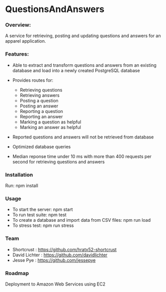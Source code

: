 # QuestionsAndAnswers

### Overview:

A service for retrieving, posting and updating questions and answers for an apparel application.

### Features:

* Able to extract and transform questions and answers from an existing database and load into a newly created PostgreSQL database

* Provides routes for:
  * Retrieving questions
  * Retrieving answers
  * Posting a question
  * Posting an answer
  * Reporting a question
  * Reporting an answer
  * Marking a question as helpful
  * Marking an answer as helpful

* Reported questions and answers will not be retrieved from database

* Optimized database queries

* Median reponse time under 10 ms with more than 400 requests per second for retrieving questions and answers

### Installation
Run: npm install

### Usage
* To start the server: npm start
* To run test suite: npm test
* To create a database and import data from CSV files: npm run load
* To stress test: npm run stress

### Team
* Shortcrust : https://github.com/hratx52-shortcrust
* David Lichter : https://github.com/davidlichter
* Jesse Pye : https://github.com/jessepye

### Roadmap
Deployment to Amazon Web Services using EC2